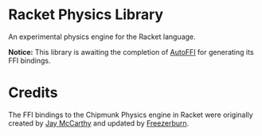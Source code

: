 Racket Physics Library
======================

An experimental physics engine for the Racket language.

**Notice:** This library is awaiting the completion of [AutoFFI](https://github.com/samvv/auto-ffi) for generating its FFI bindings.

# Credits

The FFI bindings to the Chipmunk Physics engine in Racket were originally created by [Jay McCarthy](http://planet.plt-scheme.org/display.ss?owner=jaymccarthy) and updated by [Freezerburn](https://github.com/Freezerburn).
